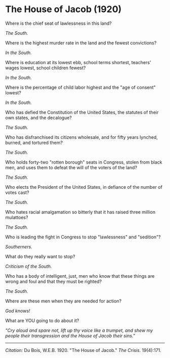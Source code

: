 <!--
title:   The House of Jacob
author:  Du Bois, W.E.B.
journal: The Crisis
year:    1920
volume:  19
issue:   4
pages:   171
-->

# The House of Jacob (1920)

Where is the chief seat of lawlessness in this land?

*The South.*

Where is the highest murder rate in the land and the fewest convictions?

*In the South.*

Where is education at its lowest ebb, school terms shortest, teachers' wages lowest, school children fewest?

*In the South.*

Where is the percentage of child labor highest and the "age of consent" lowest?

*In the South.*

Who has defied the Constitution of the United States, the statutes of their own states, and the decalogue?

*The South.*

Who has disfranchised its citizens wholesale, and for fifty years lynched, burned, and tortured them?

*The South.*

Who holds forty-two "rotten borough" seats in Congress, stolen from black men, and uses them to defeat the will of the voters of the land?

*The South.*

Who elects the President of the United States, in defiance of the number of votes cast?

*The South.*

Who hates racial amalgamation so bitterly that it has raised three million mulattoes?

*The South.*

Who is leading the fight in Congress to stop "lawlessness" and "sedition"?

*Southerners.*

What do they really want to stop?

*Criticism of the South.*

Who has a body of intelligent, just, men who know that these things are wrong and foul and that they must be righted?

*The South.*

Where are these men when they are needed for action?

*God knows!*

What are YOU going to do about it?

*"Cry aloud and spare not, lift up thy voice like a trumpet, and shew my people their transgression and the House of Jacob their sins."*

______________
*Citation:* Du Bois, W.E.B. 1920. "The House of Jacob." *The Crisis*. 19(4):171.